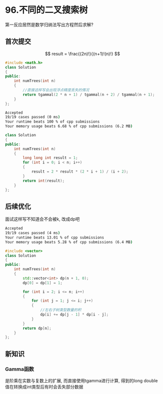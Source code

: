 # 96.不同的二叉搜索树

第一反应居然是数学归纳法写出方程然后求解?

## 首次提交

$$
result = \frac{(2n)!}{(n+1)!(n)!}
$$

```c++
#include <math.h>
class Solution
{
public:
    int numTrees(int n)
    {
        //直接这样写会出现浮点精度丢失的情况
        return tgammal(2 * n + 1) / tgammal(n + 2) / tgammal(n + 1);
    }
};
```

```cmd
Accepted
19/19 cases passed (0 ms)
Your runtime beats 100 % of cpp submissions
Your memory usage beats 6.68 % of cpp submissions (6.2 MB)
```

```c++
class Solution
{
public:
    int numTrees(int n)
    {
        long long int result = 1;
        for (int i = 0; i < n; i++)
        {
            result = 2 * result * (2 * i + 1) / (i + 2);
        }
        return int(result);
    }
};
```

## 后续优化

面试这样写不知道会不会被k, 改成dp吧

```cmd
Accepted
19/19 cases passed (4 ms)
Your runtime beats 13.01 % of cpp submissions
Your memory usage beats 5.28 % of cpp submissions (6.4 MB)
```

```c++
#include <vector>
class Solution
{
public:
    int numTrees(int n)
    {
        std::vector<int> dp(n + 1, 0);
        dp[0] = dp[1] = 1;

        for (int i = 2; i <= n; i++)
        {
            for (int j = 1; j <= i; j++)
            {
                //左右子树类型数量的积
                dp[i] += dp[j - 1] * dp[i - j];
            }
        }
        return dp[n];
    }
};
```

## 新知识

### Gamma函数

是阶乘在实数与复数上的扩展, 而直接使用tgamma进行计算, 得到的long double值在转换成int类型后有时会丢失部分数据
